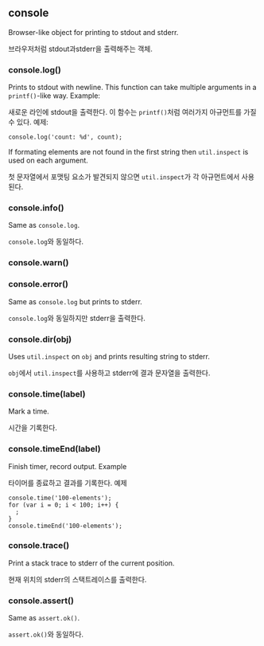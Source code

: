 ## console

Browser-like object for printing to stdout and stderr.

브라우저처럼 stdout과stderr을 출력해주는 객체.

### console.log()

Prints to stdout with newline. This function can take multiple arguments in a
`printf()`-like way. Example:

새로운 라인에 stdout을 출력한다. 이 함수는 `printf()`처럼 여러가지 아규먼트를 가질수 있다. 예제: 

    console.log('count: %d', count);

If formating elements are not found in the first string then `util.inspect`
is used on each argument.

첫 문자열에서 포맷팅 요소가 발견되지 않으면 `util.inspect`가 각 아규먼트에서 사용된다.

### console.info()

Same as `console.log`.

`console.log`와 동일하다.

### console.warn()
### console.error()

Same as `console.log` but prints to stderr.

`console.log`와 동일하지만 stderr을 출력한다.

### console.dir(obj)

Uses `util.inspect` on `obj` and prints resulting string to stderr.

`obj`에서 `util.inspect`를 사용하고 stderr에 결과 문자열을 출력한다.

### console.time(label)

Mark a time.

시간을 기록한다.

### console.timeEnd(label)

Finish timer, record output. Example

타이머를 종료하고 결과를 기록한다. 예제

    console.time('100-elements');
    for (var i = 0; i < 100; i++) {
      ;
    }
    console.timeEnd('100-elements');


### console.trace()

Print a stack trace to stderr of the current position.

현재 위치의 stderr의 스택트레이스를 출력한다.

### console.assert()

Same as `assert.ok()`.

`assert.ok()`와 동일하다.

